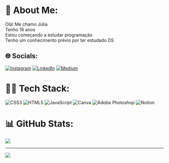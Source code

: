 # 🌌 About Me:
Olá! Me chamo Júlia<br>Tenho 18 anos<br>Estou começando a estudar programação<br>Tenho um conhecimento prévio por ter estudado DS


## 🌐 Socials:
[![Instagram](https://img.shields.io/badge/Instagram-%23E4405F.svg?logo=Instagram&logoColor=white)](https://instagram.com/@juliarocha460) [![LinkedIn](https://img.shields.io/badge/LinkedIn-%230077B5.svg?logo=linkedin&logoColor=white)](https://linkedin.com/in/júlia-gonçalves-da-rocha-a15a67211) [![Medium](https://img.shields.io/badge/Medium-12100E?logo=medium&logoColor=white)](https://medium.com/@@julia.g0.rocga) 

# 👩‍💻 Tech Stack:
![CSS3](https://img.shields.io/badge/css3-%231572B6.svg?style=for-the-badge&logo=css3&logoColor=white) ![HTML5](https://img.shields.io/badge/html5-%23E34F26.svg?style=for-the-badge&logo=html5&logoColor=white) ![JavaScript](https://img.shields.io/badge/javascript-%23323330.svg?style=for-the-badge&logo=javascript&logoColor=%23F7DF1E) ![Canva](https://img.shields.io/badge/Canva-%2300C4CC.svg?style=for-the-badge&logo=Canva&logoColor=white) ![Adobe Photoshop](https://img.shields.io/badge/adobephotoshop-%2331A8FF.svg?style=for-the-badge&logo=adobephotoshop&logoColor=white) ![Notion](https://img.shields.io/badge/Notion-%23000000.svg?style=for-the-badge&logo=notion&logoColor=white)
# 📊 GitHub Stats:
![](https://github-readme-streak-stats.herokuapp.com/?user=JuGonca&theme=tokyonight&hide_border=false)<br/>

---
[![](https://visitcount.itsvg.in/api?id=JuGonca&icon=0&color=0)](https://visitcount.itsvg.in)

<!-- Proudly created with GPRM ( https://gprm.itsvg.in ) -->
